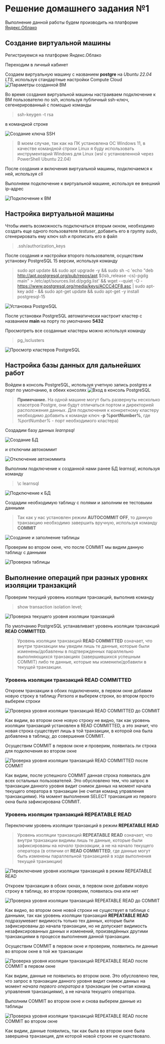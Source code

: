 # Решение домашнего задания №1
Выполнение данной работы будем производить на платформе 
[Яндекс.Облако](https://cloud.yandex.ru/)

## Создание виртуальной машины

Регистриуемся на платформе Яндекс.Облако

Переходим в личный кабинет

Создаем виртуальную машину с названием __postgre__ на *Ubuntu 22.04 LTS*, используя стандартные настройки Compute Cloud
![Параметры созданной ВМ](imgs/0.png)

Во время создания виртуальной машины настраиваем подключение к ВМ пользователю по ssh, используя публичный ssh-ключ, сегенерированный с помощью команды 
 > ssh-keygen -t rsa

в командной строке

![Создание ключа SSH](imgs/1.png)

 > В моем случае, так как на ПК установлена ОС Windows 11, в качестве командной строки Linux я буду использовать инструментарий Windows для Linux (_wsl_ с установленной через PowerShell Ubuntu 22.04)

После создания и включения виртуальной машины, подключаемся к ней, используя _cli_

 Выполняем подключение к виртуальной машине, используя ее внешний ip-адрес

 ![Подключение к ВМ](imgs/2.png)

## Настройка виртуальной машины

 Чтобы иметь возможность подключаться вторым окном, необходимо создать еще одного пользователя _testuser_, добавить его в группу _sudo_, сгенерировать ему ключ ssh и прописать его в файл
 > .ssh/authorization_keys

 После создания и настройки второго пользователя, осуществим установку PostgreSQL 15 версии, используя команду
 > sudo apt update && sudo apt upgrade -y && sudo sh -c 'echo "deb http://apt.postgresql.org/pub/repos/apt $(lsb_release -cs)-pgdg main" > /etc/apt/sources.list.d/pgdg.list' && wget --quiet -O - https://www.postgresql.org/media/keys/ACCC4CF8.asc | sudo apt-key add - && sudo apt-get update && sudo apt-get -y install postgresql-15

 ![Установка PostgreSQL](imgs/3.png)

 После установки PostgreSQL автоматически настроит кластер с названием __main__ на порту по умолчанию __5432__

 Просмотреть все созданные кластеры можно используя команду 
 > pg_lsclusters

 ![Просмотр кластеров PostgreSQL](imgs/4.png)

 ## Настройка базы данных для дальнейших работ

Войдем в консоль PostgreSQL, используя учетную запись postgres и порт по умолчанию, в обеих консолях
 ![Вход в консоль PostgreSQL](imgs/6.png)

> __Примечание.__ На одной машине могут быть развернуты несколько класетров Postgre, они будут отличаться портом и директорией расположения данных. Для подключения к конкретному кластеру необходимо добавить к команде ключ __-p %portNumber%__, где _%portNumber%_ - порт необходимого кластера)

Создадим базу данных _learnpsql_

![Создание БД](imgs/7.png)
 
 и отключим автокоммит

 ![Отключение автокоммита](imgs/8.png)

 Выполним подключение к созданной нами ранее БД _learnsql_, используя команду
 > \c learnsql

 ![Подключение к БД](imgs/9.png)

 Создадим необходимую таблицу с полями и заполним ее тестовыми данными
 > Так как у нас установлен режим __AUTOCOMMIT OFF__, то данную транзакцию необходимо завершить вручную, используя команду __COMMIT__

 ![Создание и заполнение таблицы](imgs/10.png)

 Проверим во втором окне, что после COMMIT мы видим данную таблицу с данными

 ![Проверка таблицы](imgs/11.png)

 ## Выполнение операций при разных уровнях изоляции транзакций

 Проверим текущий уровень изоляции транзакций, выполнив команду
 >  show transaction isolation level;

 ![Проверка текущего уровня изоляции транзакций](imgs/12.png)

 По умолчанию PostgreSQL устанавливает уровень изоляции транзакций __READ COMMITTED__.
 > Уровень изоляции транзакций __READ COMMITTED__ означает, что внутри транзакции мы увидим лишь те данные, которые были изменены/добавлены в подтвержденных параллельно выполняющихся транзакциях (завершившихся успешным COMMIT) либо те данные, которые мы изменили/добавили в текущей транзакции.

 ### Уровень изоляции транзакций READ COMMITTED

 Откроем транзакции в обоих подключениях, в первом окне добавим новую строку в таблицу _Persons_ и выберем строки, во втором просто выберем строки

 ![Проверка уровня изоляции транзакций READ COMMITTED до COMMIT](imgs/13.png)

 Как видим, во втором окне новую строку не видно, так как уровень изоляции транзакций установлен в READ COMMITTED, а это значит, что новая строка существует лишь в той транзакции, в которой она была добавлена в таблицу, до совершения COMMIT.

Осуществим COMMIT в первом окне и проверим, появилась ли строка для подключения во втором окне

![Проверка уровня изоляции транзакций READ COMMITTED после COMMIT](imgs/14.png)

Как видим, после успешного COMMIT данная строка появилась для всех остальных пользователей. Это обусловлено тем, что запрос в транзакции данного уровня видит снимок данных на момент начала текущего оператора в транзакции (не считая команд управления транзакциями). На момент выполнения SELECT транзакция из первого окна была зафиксирована COMMIT.

 ### Уровень изоляции транзакций REPEATABLE READ

Переключим уровень изоляции транзакций в режим __REPEATABLE READ__
> Уровень изоляции транзакций __REPEATABLE READ__ означает, что внутри транзакции видимы лишь те данные, которые были зафиксированы на _начало транзакции_, а не на начало текущего оператора (в отличии от __READ COMMITTED__, где данные могут быть изменены параллельной транзакцией в ходе выполнения текущей транзикции)

![Переключение уровня изоляции транзакций в режим REPEATABLE READ](imgs/15.png)

Откроем транзакции в обоих окнах, в первом окне добавим новую строку в таблицу, во втором проверим, появилась она или нет

![Проверка уровня изоляции транзакций REPEATABLE READ до COMMIT](imgs/16.png)

Как видно, во втором окне новой строки не существует в таблице с данными, так как уровень изоляции транзакций __REPEATABLE READ__ подразумевает видимость только тех данных, которые были зафиксированы до начала транзакции, но не допускает видимость незафиксированных данных и изменений, произведённых другими транзакциями в процессе выполнения данной транзакции.

Осуществим COMMIT в первом окне и проверим, появились ли данные во втором окне в той же транзакции

![Проверка уровня изоляции транзакций REPEATABLE READ после COMMIT в первом окне](imgs/17.png)

Как видим, данные не появились во втором окне. Это обусловлено тем, что запрос в транзакции данного уровня видит снимок данных на момент _начала первого оператора в транзакции_ (не считая команд управления транзакциями), а не начала текущего оператора. 

Выполним COMMIT во втором окне и снова выберем данные из таблицы

![Проверка уровня изоляции транзакций REPEATABLE READ после COMMIT во втором окне](imgs/18.png)

Как видим, данные появились, так как была во втором окне была завершена транзакция, для которой новой строки не существовало.

